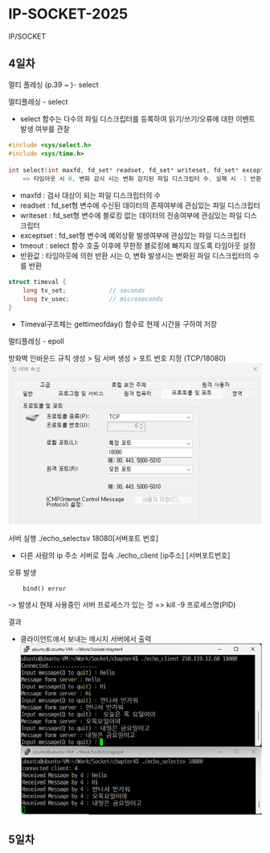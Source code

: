 # IP-SOCKET-2025
IP/SOCKET

## 4일차
멀티 플레싱 (p.39 ~ )- select

멀티플레싱 - select
- select 함수는 다수의 파일 디스크립터를 등록하여 읽기/쓰기/오류에 대한 이벤트 발생 여부를 관찰

```C
#include <sys/select.h>
#include <sys/time.h>

int select(int maxfd, fd_set* readset, fd_set* writeset, fd_set* exceptset, const struct timeval* timeout);
    => 타임아웃 시 0, 변화 감시 시는 변화 감지된 파일 디스크립터 수, 실패 시 -1 반환
```
- maxfd : 검사 대상이 되는 파일 디스크립터의 수
- readset : fd_set형 변수에 수신된 데이터의 존재여부에 관심있는 파일 디스크립터
- writeset : fd_set형 변수에 블로킹 없는 데이터의 전송여부에 관심있는 파일 디스크립터
- exceptset	: fd_set형 변수에 예외상황 발생여부에 관심있는 파일 디스크립터
- tmeout : select 함수 호출 이후에 무한정 블로킹에 빠지지 않도록 타임아웃 설정
- 반환값 : 타임아웃에 의한 반환 시는 0, 변화 발생시는 변화된 파일 디스크립터의 수를 반환

```C
struct timeval {
    long tv_set;    		// seconds
    long tv_usec;			// microseconds
}
```
- Timeval구조체는 gettimeofday() 함수로 현재 시간을 구하여 저장


멀티플레싱 - epoll

<!-- <img src="./image/0001.png" width="600"> -->


방화벽 인바운드 규칙 생성 > 팀 서버 생성 > 포트 번호 지정 (TCP/18080)
    <img src="./image/0003.png" width="600">



서버 실행
./echo_selectsv 18080[서버포트 번호]

- 다른 사람의 ip 주소 서버로 접속
./echo_client [ip주소] [서버포트번호]

오류 발생
```shell
    bind() error
```
-> 발생시 현재 사용중인 서버 프로세스가 있는 것
=> kill -9 프로세스명(PID)

결과 
- 클라이언트에서 보내는 메시지 서버에서 출력
    <img src="./image/0002.png" width="600">




## 5일차

